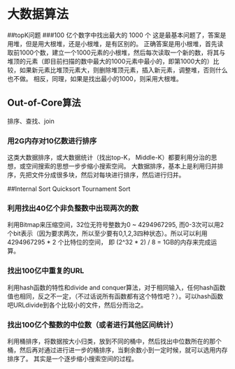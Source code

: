 # 大数据算法

##topK问题
###100 亿个数字中找出最大的 1000 个
这是最基本问题了，答案是用堆，但是用大根堆，还是小根堆，是有区别的。
正确答案是用小根堆，首先读取前1000个数，建立一个1000元素的小根堆，然后每次读取一个新的数，将其与堆顶的元素（即目前扫描的数中最大的1000元素中最小的，即第1000大的）比较，如果新元素比堆顶元素大，则删除堆顶元素，插入新元素，调整堆，否则什么也不做。
相反，同理，如果是找出最小的1000，则采用大根堆。
## Out-of-Core算法
排序、查找、join
### 用2G内存对10亿数进行排序
这类大数据排序，或大数据统计（找出top-K， Middle-K）都要利用分治的思想，或空间搜索的思想一步步缩小搜索空间。
大数据排序，基本上是利用归并排序，先把文件分成很多块，然后对每块进行排序，然后进行归并。

##Internal Sort
Quicksort 
Tournament Sort

### 利用找出40亿个非负整数中出现两次的数
 利用Bitmap来压缩空间，32位无符号整数为0 ~ 4294967295, 而0-3次可以用2个bit表示（因为要求两次，所以至少要有0,1,2,3四种状态）。所以可以利用4294967295 * 2 个比特位的空间， 即 (2^32 * 2) / 8 = 1GB的内存来完成运算。 
 
 ### 找出100亿中重复的URL
 利用hash函数的特性和divide and conquer算法，对于相同输入，任何hash函数值也相同，反之不一定，（不过话说所有函数都有这个特性吧？）。可以hash函数吧URLdivide到各个比较小的文件，然后分而治之。

### 找出100亿个整数的中位数（或者进行其他区间统计）
利用桶排序，将数据按大小归类，放到不同的桶中，然后找出中位数所在的那个桶，然后再对通过进行进一步的桶排序，当剩余数小到一定时候，就可以选用内存排序了。
其实是一个逐步缩小搜索空间的过程。

